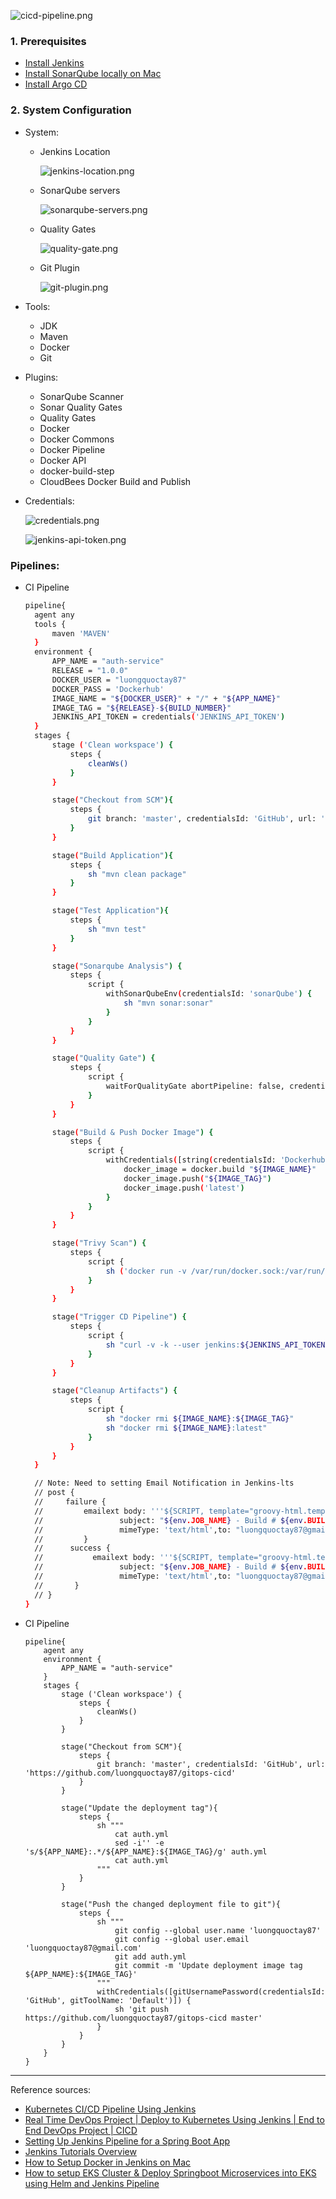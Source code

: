 ![cicd-pipeline.png](images/cicd-pipeline.png)

### 1. Prerequisites
- [Install Jenkins](how-to-install-jenkins-macos.md)
- [Install SonarQube locally on Mac](https://techblost.com/how-to-setup-sonarqube-locally-on-mac/)
- [Install Argo CD](https://argo-cd.readthedocs.io/en/stable/getting_started/)
### 2. System Configuration
- System:
  - Jenkins Location
    
    ![jenkins-location.png](images/jenkins-location.png)
  - SonarQube servers
  
    ![sonarqube-servers.png](images/sonarqube-servers.png)
  - Quality Gates

    ![quality-gate.png](images/quality-gate.png)
  - Git Plugin

    ![git-plugin.png](images/git-plugin.png)
- Tools:
  - JDK
  - Maven
  - Docker
  - Git
- Plugins:
  - SonarQube Scanner
  - Sonar Quality Gates
  - Quality Gates
  - Docker
  - Docker Commons
  - Docker Pipeline
  - Docker API
  - docker-build-step
  - CloudBees Docker Build and Publish
- Credentials:

  ![credentials.png](images/credentials.png)

  ![jenkins-api-token.png](images/jenkins-api-token.png)
### Pipelines:
  - CI Pipeline
    ```bash
    pipeline{
      agent any
      tools {
          maven 'MAVEN'
      }
      environment {
          APP_NAME = "auth-service"
          RELEASE = "1.0.0"
          DOCKER_USER = "luongquoctay87"
          DOCKER_PASS = 'Dockerhub'
          IMAGE_NAME = "${DOCKER_USER}" + "/" + "${APP_NAME}"
          IMAGE_TAG = "${RELEASE}-${BUILD_NUMBER}"
          JENKINS_API_TOKEN = credentials('JENKINS_API_TOKEN')
      }
      stages {
          stage ('Clean workspace') {
              steps {
                  cleanWs()
              }
          }
    
          stage("Checkout from SCM"){
              steps {
                  git branch: 'master', credentialsId: 'GitHub', url: 'https://github.com/luongquoctay87/authentication'
              }
          }
    
          stage("Build Application"){
              steps {
                  sh "mvn clean package"
              }
          }
    
          stage("Test Application"){
              steps {
                  sh "mvn test"
              }
          }
    
          stage("Sonarqube Analysis") {
              steps {
                  script {
                      withSonarQubeEnv(credentialsId: 'sonarQube') {
                          sh "mvn sonar:sonar"
                      }
                  }
              }
          }
    
          stage("Quality Gate") {
              steps {
                  script {
                      waitForQualityGate abortPipeline: false, credentialsId: 'sonarQube'
                  }
              }
          }
    
          stage("Build & Push Docker Image") {
              steps {
                  script {
                      withCredentials([string(credentialsId: 'Dockerhub', variable: 'dockerhub_pwd')]) {
                          docker_image = docker.build "${IMAGE_NAME}"
                          docker_image.push("${IMAGE_TAG}")
                          docker_image.push('latest')
                      }
                  }
              }
          }
    
          stage("Trivy Scan") {
              steps {
                  script {
                      sh ('docker run -v /var/run/docker.sock:/var/run/docker.sock aquasec/trivy image ${IMAGE_NAME}:latest --no-progress --scanners vuln  --exit-code 0 --severity HIGH,CRITICAL --format table')
                  }
              }
          }
    
          stage("Trigger CD Pipeline") {
              steps {
                  script {
                      sh "curl -v -k --user jenkins:${JENKINS_API_TOKEN} -X POST -H 'cache-control: no-cache' -H 'content-type: application/x-www-form-urlencoded' --data 'IMAGE_TAG=${IMAGE_TAG}' 'http://127.0.0.1:8080/job/auth-service-cd/buildWithParameters?token=gitops-token'"
                  }
              }
          }
    
          stage("Cleanup Artifacts") {
              steps {
                  script {
                      sh "docker rmi ${IMAGE_NAME}:${IMAGE_TAG}"
                      sh "docker rmi ${IMAGE_NAME}:latest"
                  }
              }
          }
      }
    
      // Note: Need to setting Email Notification in Jenkins-lts
      // post {
      //     failure {
      //         emailext body: '''${SCRIPT, template="groovy-html.template"}''',
      //                 subject: "${env.JOB_NAME} - Build # ${env.BUILD_NUMBER} - Failed",
      //                 mimeType: 'text/html',to: "luongquoctay87@gmail.com"
      //         }
      //      success {
      //           emailext body: '''${SCRIPT, template="groovy-html.template"}''',
      //                 subject: "${env.JOB_NAME} - Build # ${env.BUILD_NUMBER} - Successful",
      //                 mimeType: 'text/html',to: "luongquoctay87@gmail.com"
      //       }
      // }
    }
    ```

  - CI Pipeline
    ```
    pipeline{
        agent any
        environment {
            APP_NAME = "auth-service"
        }
        stages {
            stage ('Clean workspace') {
                steps {
                    cleanWs()
                }
            }
    
            stage("Checkout from SCM"){
                steps {
                    git branch: 'master', credentialsId: 'GitHub', url: 'https://github.com/luongquoctay87/gitops-cicd'
                }
            }
    
            stage("Update the deployment tag"){
                steps {
                    sh """
                        cat auth.yml
                        sed -i'' -e 's/${APP_NAME}:.*/${APP_NAME}:${IMAGE_TAG}/g' auth.yml
                        cat auth.yml
                    """
                }
            }
    
            stage("Push the changed deployment file to git"){
                steps {
                    sh """
                        git config --global user.name 'luongquoctay87'
                        git config --global user.email 'luongquoctay87@gmail.com'
                        git add auth.yml
                        git commit -m 'Update deployment image tag ${APP_NAME}:${IMAGE_TAG}'
                    """
                    withCredentials([gitUsernamePassword(credentialsId: 'GitHub', gitToolName: 'Default')]) {
                        sh 'git push https://github.com/luongquoctay87/gitops-cicd master'
                    }
                }
            }
        }
    }
    ```

---
Reference sources:
- [Kubernetes CI/CD Pipeline Using Jenkins](https://www.youtube.com/watch?v=q4g7KJdFSn0&t=4624s)
- [Real Time DevOps Project | Deploy to Kubernetes Using Jenkins | End to End DevOps Project | CICD](https://www.youtube.com/watch?v=e42hIYkvxoQ)
- [Setting Up Jenkins Pipeline for a Spring Boot App](https://howtodoinjava.com/devops/setup-jenkins-pipeline-for-spring-boot-app/)
- [Jenkins Tutorials Overview](https://www.jenkins.io/doc/tutorials/#tools)
- [How to Setup Docker in Jenkins on Mac](https://harshityadav95.medium.com/how-to-setup-docker-in-jenkins-on-mac-c45fe02f91c5)
- [How to setup EKS Cluster & Deploy Springboot Microservices into EKS using Helm and Jenkins Pipeline](https://www.youtube.com/watch?v=Ojb9Rh0BcvA)